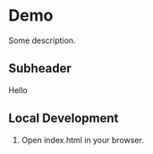 # Demo

Some description.

## Subheader

Hello

## Local Development

1. Open index.html in your browser.